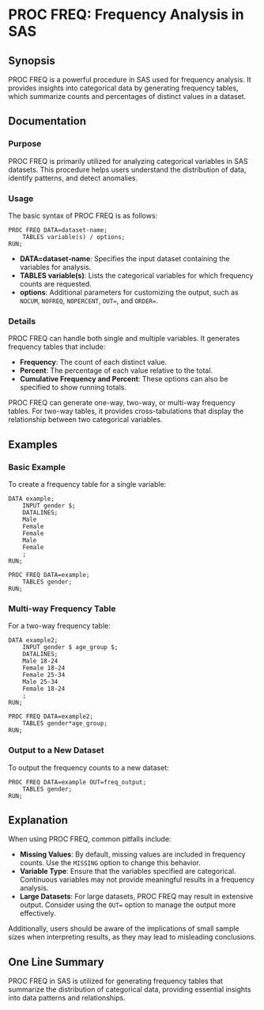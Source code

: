<!--
Meta Description: # PROC FREQ: Frequency Analysis in SAS ## Synopsis PROC FREQ is a powerful procedure in SAS used for frequency analysis. It provides insights into cat...
Meta Keywords: frequency, proc, freq, data, tables
-->

# PROC FREQ: Frequency Analysis in SAS

## Synopsis
PROC FREQ is a powerful procedure in SAS used for frequency analysis. It provides insights into categorical data by generating frequency tables, which summarize counts and percentages of distinct values in a dataset.

## Documentation
### Purpose
PROC FREQ is primarily utilized for analyzing categorical variables in SAS datasets. This procedure helps users understand the distribution of data, identify patterns, and detect anomalies.

### Usage
The basic syntax of PROC FREQ is as follows:

```sas
PROC FREQ DATA=dataset-name;
    TABLES variable(s) / options;
RUN;
```

- **DATA=dataset-name**: Specifies the input dataset containing the variables for analysis.
- **TABLES variable(s)**: Lists the categorical variables for which frequency counts are requested.
- **options**: Additional parameters for customizing the output, such as `NOCUM`, `NOFREQ`, `NOPERCENT`, `OUT=`, and `ORDER=`.

### Details
PROC FREQ can handle both single and multiple variables. It generates frequency tables that include:
- **Frequency**: The count of each distinct value.
- **Percent**: The percentage of each value relative to the total.
- **Cumulative Frequency and Percent**: These options can also be specified to show running totals.

PROC FREQ can generate one-way, two-way, or multi-way frequency tables. For two-way tables, it provides cross-tabulations that display the relationship between two categorical variables.

## Examples
### Basic Example
To create a frequency table for a single variable:

```sas
DATA example;
    INPUT gender $;
    DATALINES;
    Male
    Female
    Female
    Male
    Female
    ;
RUN;

PROC FREQ DATA=example;
    TABLES gender;
RUN;
```

### Multi-way Frequency Table
For a two-way frequency table:

```sas
DATA example2;
    INPUT gender $ age_group $;
    DATALINES;
    Male 18-24
    Female 18-24
    Female 25-34
    Male 25-34
    Female 18-24
    ;
RUN;

PROC FREQ DATA=example2;
    TABLES gender*age_group;
RUN;
```

### Output to a New Dataset
To output the frequency counts to a new dataset:

```sas
PROC FREQ DATA=example OUT=freq_output;
    TABLES gender;
RUN;
```

## Explanation
When using PROC FREQ, common pitfalls include:
- **Missing Values**: By default, missing values are included in frequency counts. Use the `MISSING` option to change this behavior.
- **Variable Type**: Ensure that the variables specified are categorical. Continuous variables may not provide meaningful results in a frequency analysis.
- **Large Datasets**: For large datasets, PROC FREQ may result in extensive output. Consider using the `OUT=` option to manage the output more effectively.

Additionally, users should be aware of the implications of small sample sizes when interpreting results, as they may lead to misleading conclusions.

## One Line Summary
PROC FREQ in SAS is utilized for generating frequency tables that summarize the distribution of categorical data, providing essential insights into data patterns and relationships.